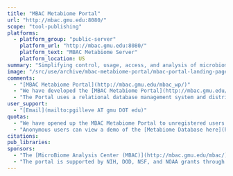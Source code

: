 ```yaml
---
title: "MBAC Metabiome Portal"
url: "http://mbac.gmu.edu:8080/"
scope: "tool-publishing"
platforms:
  - platform_group: "public-server"
    platform_url: "http://mbac.gmu.edu:8080/"
    platform_text: "MBAC Metabiome Server"
    platform_location: US
summary: "Simplifying control, usage, access, and analysis of microbiome, metabolome, and immunome data (the Metabiome). "
image: "/src/use/archive/mbac-metabiome-portal/mbac-portal-landing-page.png"
comments:
  - "[MBAC Metabiome Portal](http://mbac.gmu.edu/mbac_wp/)"
  - "We have developed the [MBAC Metabiome Portal](http://mbac.gmu.edu/mbac/display_detail.php?tb=research&id=11), a flexible and customizable webserver, with the aim of simplifying control, usage, access, and analysis of microbiome, metabolome, and immunome data (the Metabiome)."
  - "The Portal uses a relational database management system and distributed analytical resources and includes several tools such as sequence clustering, filtering sequencing artifacts, taxonomic analysis, and functional annotation. Users access the MBAC Metabiome Portal through a Galaxy based web browser to perform individual and group analysis and share their results. Programming support is also available to configure and run customized pipelines."
user_support:
  - "[Email](mailto:pgilleve AT gmu DOT edu)"
quotas:
  - "We have opened up the MBAC Metabiome Portal to unregistered users to share data and analysis tools. Computationally intensive tools are restricted to in house use. Anonymous users are restricted to a 50 mb disk quota.<br />"
  - "Anonymous users can view a demo of the [Metabiome Database here](http://mbac.gmu.edu/mbac/galaxy_frontpage/portal_example.html)."
citations:
pub_libraries:
sponsors:
  - "The [MicroBiome Analysis Center (MBAC)](http://mbac.gmu.edu/mbac/) resides within the Department of Environmental Science and Policy at [George Mason University](http://www.gmu.edu/) and supports collaborative research in the fields of Molecular Ecology, Microbial Ecology, Molecular Evolution, and Genomics.<br />"
  - "The portal is supported by NIH, DOD, NSF, and NOAA grants through collaborative projects with Virginia Commonwealth University, [Rush University Medical Center](http://www.rushu.rush.edu/servlet/Satellite?ProfileType=Short&c=RushUnivFaculty&cid=1209997117309&pagename=Rush%2FRushUnivFaculty%2FFaculty_Staff_Profile_Detail_Page), the [Alberta IBD Consortium](http://albertaibdconsortium.ca/), UC Davis, [Case Western University](http://casemed.case.edu/dept/dermatology/), Florida International University, USDA, the Virginia Commonwealth Research Commercialization Fund, Naval Research Laboratory, and [Metabiomics LLC](http://metabiomics.com/)."
---
```

